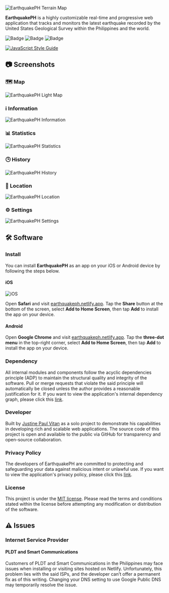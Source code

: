 ![EarthquakePH Terrain Map](https://github.com/jpvitan/earthquakeph/blob/master/resources/images/mockups/terrain.png)


**EarthquakePH** is a highly customizable real-time and progressive web application that tracks and monitors the latest earthquake recorded by the United States Geological Survey within the Philippines and the world.


![Badge](https://img.shields.io/netlify/f9270efb-3f2a-480f-9a0f-83ec79c806ae?style=plastic)
![Badge](https://img.shields.io/github/package-json/v/jpvitan/earthquakeph)
![Badge](https://img.shields.io/github/license/jpvitan/earthquakeph)


[![JavaScript Style Guide](https://cdn.rawgit.com/standard/standard/master/badge.svg)](https://github.com/standard/standard)


## 📷 Screenshots


### 🗺️ Map


![EarthquakePH Light Map](https://github.com/jpvitan/earthquakeph/blob/master/resources/images/mockups/light.png)


### ℹ️ Information


![EarthquakePH Information](https://github.com/jpvitan/earthquakeph/blob/master/resources/images/mockups/information.png)


### 📊 Statistics


![EarthquakePH Statistics](https://github.com/jpvitan/earthquakeph/blob/master/resources/images/mockups/statistics.png)


### 🕒 History


![EarthquakePH History](https://github.com/jpvitan/earthquakeph/blob/master/resources/images/mockups/history.png)


### 📍 Location


![EarthquakePH Location](https://github.com/jpvitan/earthquakeph/blob/master/resources/images/mockups/location.png)


### ⚙️ Settings


![EarthquakePH Settings](https://github.com/jpvitan/earthquakeph/blob/master/resources/images/mockups/settings.png)


## 🛠️ Software


### Install


You can install **EarthquakePH** as an app on your iOS or Android device by following the steps below.


#### iOS


![iOS](https://github.com/jpvitan/earthquakeph/blob/create-install-section/resources/images/install/iOS.png)


Open **Safari** and visit [earthquakeph.netlify.app](https://earthquakeph.netlify.app). Tap the **Share** button at the bottom of the screen, select **Add to Home Screen**, then tap **Add** to install the app on your device.


#### Android


Open **Google Chrome** and visit [earthquakeph.netlify.app](https://earthquakeph.netlify.app). Tap the **three-dot menu** in the top-right corner, select **Add to Home Screen**, then tap **Add** to install the app on your device.


### Dependency


All internal modules and components follow the acyclic dependencies principle (ADP) to maintain the structural quality and integrity of the software. Pull or merge requests that violate the said principle will automatically be closed unless the author provides a reasonable justification for it. If you want to view the application's internal dependency graph, please click this [link](https://github.com/jpvitan/earthquakeph/blob/master/resources/images/dependencies/dependencygraph.svg).


### Developer


Built by [Justine Paul Vitan](https://jpvitan.com/) as a solo project to demonstrate his capabilities in developing rich and scalable web applications. The source code of this project is open and available to the public via GitHub for transparency and open-source collaboration.


### Privacy Policy


The developers of EarthquakePH are committed to protecting and safeguarding your data against malicious intent or unlawful use. If you want to view the application's privacy policy, please click this [link](https://sites.google.com/view/earthquakeph-privacy-policy?usp=sharing).


### License


This project is under the [MIT license](https://github.com/jpvitan/earthquakeph/blob/master/LICENSE). Please read the terms and conditions stated within the license before attempting any modification or distribution of the software.


## ⚠️ Issues


### Internet Service Provider


#### PLDT and Smart Communications


Customers of PLDT and Smart Communications in the Philippines may face issues when installing or visiting sites hosted on Netlify. Unfortunately, this problem lies with the said ISPs, and the developer can’t offer a permanent fix as of this writing. Changing your DNS setting to use Google Public DNS may temporarily resolve the issue.

